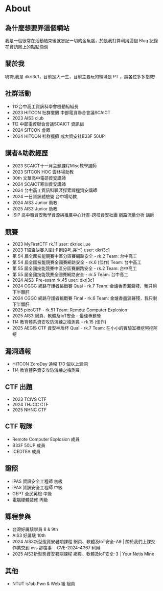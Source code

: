 # About

## 為什麼想要弄這個網站

我是一個很常在活動結束後就忘記一切的金魚腦，於是我打算利用這個 Blog 紀錄在資訊圈上的點點滴滴

## 關於我

嗨嗨,我是 dkri3c1，目前是大一生，目前主要玩的領域是 PT ，請各位多多指教!

## 社群活動

- 112台中高工資訊科學會機動組組長
- 2023 HITCON 社群擺攤 中部電資聯合會議SCAICT
- 2023 AIS3 club
- 112 中部電資聯合會議SCAICT 資訊組
- 2024 SITCON 會眾
- 2024 HITCON 社群擺攤 成大資安社B33F 50UP

## 講者&助教經歷

- 2023 SCAICT十一月主題課程Misc教學講師
- 2023 SITCON HOC 雲林場助教
- 30th 文華高中電研資安講師
- 2024 SCAICT寒訓資安講師
- 2024 台中高工資訊科職涯探索課程資安講師
- 2024 一日資訊體驗營  台中場助教
- 2024 AIS3 Junior 助教
- 2025 AIS3 Junior 助教
- ISIP 高中職資安教學資源與推廣中心計畫-跨校資安社團 網路流量分析 講師


## 競賽

- 2023 MyFirstCTF rk.11 user: dkriecl_ue
- 2023 T貓盃決賽入圍(卡到段考,哭ㄚ) user: dkri3c1
- 第 54 屆全國技能競賽中區分區賽網路安全 - rk.2 Team: 台中高工
- 第 54 屆全國技能競賽全國賽網路安全 - rk.6 (佳作) Team: 台中高工
- 第 55 屆全國技能競賽中區分區賽網路安全 - rk.2 Team: 台中高工
- 第 55 屆全國技能競賽全國賽網路安全 - rk.5 Team: 台中高工
- 2024 AIS3-Pre-exam rk.45 user: dkri3c1
- 2024 CGGC 網路守護者挑戰賽 Qual - rk.7 Team: 金爐香盡漏聲殘，我只剩下半顆肝
- 2024 CGGC 網路守護者挑戰賽 Final - rk.6 Team: 金爐香盡漏聲殘，我只剩下半顆肝
- 2025 picoCTF - rk.51 Team: Remote Computer Explosion
- 2025 AIS3 網頁、軟體及IoT安全 - 最佳專題獎
- 114 教育體系資安攻防演練之檢測員 - rk.15 (佳作)
- 2025 AEGIS CTF 資安神盾杯 Qual - rk.7 Team: 在小小的實驗室裡挖阿挖阿挖


## 漏洞通報

- HITCON ZeroDay 通報 170 個以上漏洞
- 114 教育體系資安攻防演練之檢測員


## CTF 出題

- 2023 TCIVS CTF 
- 2024 THJCC CTF
- 2025 NHNC CTF 

## CTF 戰隊

- Remote Computer Explosion 成員
- B33F 50UP 成員
- ICEDTEA 成員


## 證照

- iPAS 資訊安全工程師 初級
- iPAS 資訊安全工程師 中級
- GEPT 全民英檢 中級
- 電腦硬體裝修 丙級

## 課程參與

- 台灣好厲駭學員 8 & 9th
- AIS3 好厲駭 10th
- 2024 AIS3新型態資安暑期課程 網頁、軟體及IoT安全-A9 | 關於我們上課交作業交到 xss 那檔事-- CVE-2024-4367 利用
- 2025 AIS3新型態資安暑期課程 網頁、軟體及IoT安全-3 | Your Netis Mine 

## 其他 

- NTUT is1ab Pwn & Web 組 組員